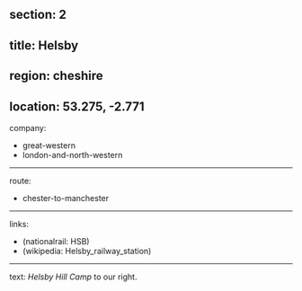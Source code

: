 section: 2
----
title: Helsby
----
region: cheshire
----
location: 53.275, -2.771
----
company:
- great-western
- london-and-north-western
----
route:
- chester-to-manchester
----
links:
- (nationalrail: HSB)
- (wikipedia: Helsby_railway_station)
----
text: *Helsby Hill Camp* to our right.
